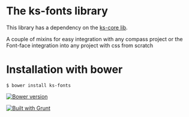 The ks-fonts library
=======

This library has a dependency on the [ks-core lib](https://github.com/ks-frontend/ks-core).

A couple of mixins for easy integration with any compass project or the Font-face integration into any project with css from scratch

# Installation with bower

```console
$ bower install ks-fonts
```

[![Bower version](https://badge.fury.io/bo/ks-fonts.svg)](http://badge.fury.io/bo/ks-fonts)

[![Built with Grunt](https://cdn.gruntjs.com/builtwith.png)](http://gruntjs.com/)

